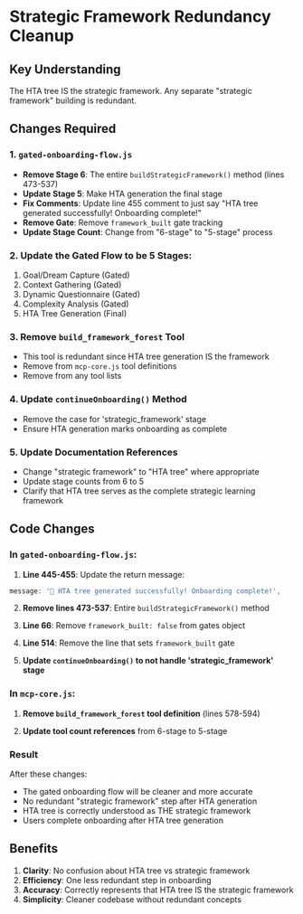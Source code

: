 # Strategic Framework Redundancy Cleanup

## Key Understanding
The HTA tree IS the strategic framework. Any separate "strategic framework" building is redundant.

## Changes Required

### 1. `gated-onboarding-flow.js`
- **Remove Stage 6**: The entire `buildStrategicFramework()` method (lines 473-537)
- **Update Stage 5**: Make HTA generation the final stage
- **Fix Comments**: Update line 455 comment to just say "HTA tree generated successfully! Onboarding complete!"
- **Remove Gate**: Remove `framework_built` gate tracking
- **Update Stage Count**: Change from "6-stage" to "5-stage" process

### 2. Update the Gated Flow to be 5 Stages:
1. Goal/Dream Capture (Gated)
2. Context Gathering (Gated)  
3. Dynamic Questionnaire (Gated)
4. Complexity Analysis (Gated)
5. HTA Tree Generation (Final)

### 3. Remove `build_framework_forest` Tool
- This tool is redundant since HTA tree generation IS the framework
- Remove from `mcp-core.js` tool definitions
- Remove from any tool lists

### 4. Update `continueOnboarding()` Method
- Remove the case for 'strategic_framework' stage
- Ensure HTA generation marks onboarding as complete

### 5. Update Documentation References
- Change "strategic framework" to "HTA tree" where appropriate
- Update stage counts from 6 to 5
- Clarify that HTA tree serves as the complete strategic learning framework

## Code Changes

### In `gated-onboarding-flow.js`:

1. **Line 445-455**: Update the return message:
```javascript
message: '🌳 HTA tree generated successfully! Onboarding complete!',
```

2. **Remove lines 473-537**: Entire `buildStrategicFramework()` method

3. **Line 66**: Remove `framework_built: false` from gates object

4. **Line 514**: Remove the line that sets `framework_built` gate

5. **Update `continueOnboarding()` to not handle 'strategic_framework' stage**

### In `mcp-core.js`:

1. **Remove `build_framework_forest` tool definition** (lines 578-594)

2. **Update tool count references** from 6-stage to 5-stage

### Result

After these changes:
- The gated onboarding flow will be cleaner and more accurate
- No redundant "strategic framework" step after HTA generation
- HTA tree is correctly understood as THE strategic framework
- Users complete onboarding after HTA tree generation

## Benefits

1. **Clarity**: No confusion about HTA tree vs strategic framework
2. **Efficiency**: One less redundant step in onboarding
3. **Accuracy**: Correctly represents that HTA tree IS the strategic framework
4. **Simplicity**: Cleaner codebase without redundant concepts
